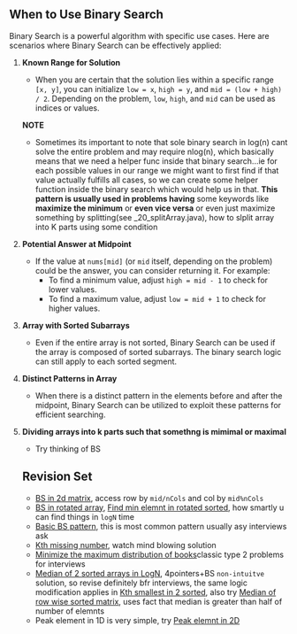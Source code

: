 ## When to Use Binary Search

Binary Search is a powerful algorithm with specific use cases. Here are scenarios where Binary Search can be effectively applied:

1. **Known Range for Solution**
   - When you are certain that the solution lies within a specific range `[x, y]`, you can initialize `low = x`, `high = y`, and `mid = (low + high) / 2`. Depending on the problem, `low`, `high`, and `mid` can be used as indices or values.

   **NOTE** 
   - Sometimes its important to note that sole binary search in log(n) cant solve the entire problem and may require nlog(n), which basically means that we need a helper func inside that binary search...ie for each possible values in our range we might want to first find if that value actually fulfills all cases, so we can create some helper function inside the binary search which would help us in that. **This pattern is usually used in problems having**
   some keywords like **maximize the minimum** or **even vice versa** or even just maximize something by splitting(see _20_splitArray.java), how to slplit array into K parts using some condition

2. **Potential Answer at Midpoint**
   - If the value at `nums[mid]` (or `mid` itself, depending on the problem) could be the answer, you can consider returning it. For example:
     - To find a minimum value, adjust `high = mid - 1` to check for lower values.
     - To find a maximum value, adjust `low = mid + 1` to check for higher values.

3. **Array with Sorted Subarrays**
   - Even if the entire array is not sorted, Binary Search can be used if the array is composed of sorted subarrays. The binary search logic can still apply to each sorted segment.

4. **Distinct Patterns in Array**
   - When there is a distinct pattern in the elements before and after the midpoint, Binary Search can be utilized to exploit these patterns for efficient searching.


5. **Dividing arrays into k parts such that somethng is mimimal or maximal**
   - Try thinking of BS



   ## Revision Set
   - [BS in 2d matrix](/algos/_3_binarySearch/_25_seachIn2dMatrix.java), access row by `mid/nCols` and col by `mid%nCols`
   - [BS in rotated array](/algos/_3_binarySearch/_5_searchInRotattedAr.java), [Find min elemnt in rotated sorted](/algos/_3_binarySearch/_6_findMinInRotArr.java), how smartly u can find things in `logN` time
   - [Basic BS pattern](/algos/_3_binarySearch/_13_kokoBananas.java), this is most common pattern usually asy interviews ask
   - [Kth missing number](/algos/_3_binarySearch/_16_kthMissing.java), watch mind blowing solution
   - [Minimize the maximum distribution of books](/algos/_3_binarySearch/_18_allocateBooks.java)classic type 2 problems for interviews
   - [Median of 2 sorted arrays in LogN](/algos/_3_binarySearch/_22_medianOfSorted.java), 4pointers+BS `non-intuitve` solution, so revise definitely bfr interviews, the same logic modification applies in [Kth smallest in 2 sorted](/algos/_3_binarySearch/_23_kthOfTwoSorted.java), also try [Median of row wise sorted matrix](/algos/_3_binarySearch/_27_medianIn2DMatrix.java), uses fact that median is greater than half of number of elemnts
   - Peak element in 1D is very simple, try [Peak elemnt in 2D](/algos/_3_binarySearch/_26_peakIn2dMatrix.java)

   